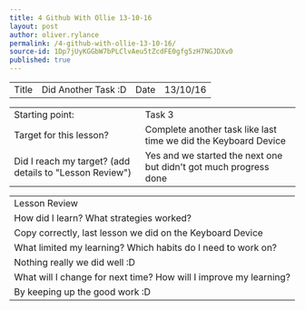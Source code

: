 ```yaml
---
title: 4 Github With Ollie 13-10-16
layout: post
author: oliver.rylance
permalink: /4-github-with-ollie-13-10-16/
source-id: 1Dp7jUyKGGbW7bPLClvAeu5tZcdFE0gfg5zH7NGJDXv0
published: true
---
```

<table>
  <tr>
    <td>Title</td>
    <td>Did Another Task :D</td>
    <td>Date</td>
    <td>13/10/16</td>
  </tr>
</table>


<table>
  <tr>
    <td>Starting point:</td>
    <td>Task 3</td>
  </tr>
  <tr>
    <td>Target for this lesson?</td>
    <td>Complete another task like last time we did the Keyboard Device</td>
  </tr>
  <tr>
    <td>Did I reach my target? 
(add details to "Lesson Review")</td>
    <td>Yes and we started the next one but didn't got much progress done</td>
  </tr>
</table>


<table>
  <tr>
    <td>Lesson Review</td>
  </tr>
  <tr>
    <td>How did I learn? What strategies worked?</td>
  </tr>
  <tr>
    <td>Copy correctly, last lesson we did on the Keyboard Device</td>
  </tr>
  <tr>
    <td>What limited my learning? Which habits do I need to work on? </td>
  </tr>
  <tr>
    <td>Nothing really we did well :D</td>
  </tr>
  <tr>
    <td>What will I change for next time? How will I improve my learning?</td>
  </tr>
  <tr>
    <td>By keeping up the good work :D</td>
  </tr>
</table>


